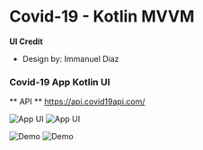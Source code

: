 # Covid-19 - Kotlin MVVM


**UI Credit**

- Design by: Immanuel Diaz

### Covid-19 App Kotlin UI 


** API **
https://api.covid19api.com/

![App UI](https://i.ibb.co/nrDScjk/Screenshot-1596992407.png)
![App UI](https://i.ibb.co/Gk36NBX/Screenshot-1596992401.png)

![Demo](https://i.ibb.co/0hnL8Pg/Home.gif)
![Demo](https://i.ibb.co/Ch3BrsM/Search.gif)
